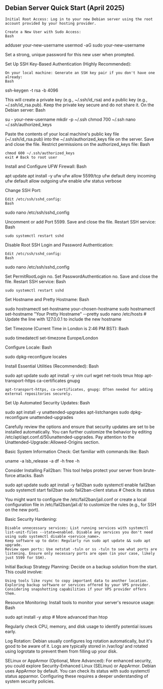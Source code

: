 ## Debian Server Quick Start (April 2025)

    Initial Root Access: Log in to your new Debian server using the root account provided by your hosting provider.

    Create a New User with Sudo Access:
    Bash

adduser your-new-username
usermod -aG sudo your-new-username

Set a strong, unique password for this new user when prompted.

Set Up SSH Key-Based Authentication (Highly Recommended):

    On your local machine: Generate an SSH key pair if you don't have one already:
    Bash

ssh-keygen -t rsa -b 4096

This will create a private key (e.g., ~/.ssh/id_rsa) and a public key (e.g., ~/.ssh/id_rsa.pub). Keep the private key secure and do not share it.
On the Debian server:
Bash

su - your-new-username
mkdir -p ~/.ssh
chmod 700 ~/.ssh
nano ~/.ssh/authorized_keys

Paste the contents of your local machine's public key file (~/.ssh/id_rsa.pub) into the ~/.ssh/authorized_keys file on the server.
Save and close the file.
Restrict permissions on the authorized_keys file:
Bash

    chmod 600 ~/.ssh/authorized_keys
    exit # Back to root user

Install and Configure UFW Firewall:
Bash

apt update
apt install -y ufw
ufw allow 5599/tcp
ufw default deny incoming
ufw default allow outgoing
ufw enable
ufw status verbose

Change SSH Port:

    Edit /etc/ssh/sshd_config:
    Bash

sudo nano /etc/ssh/sshd_config

Uncomment or add Port 5599.
Save and close the file.
Restart SSH service:
Bash

    sudo systemctl restart sshd

Disable Root SSH Login and Password Authentication:

    Edit /etc/ssh/sshd_config:
    Bash

sudo nano /etc/ssh/sshd_config

Set PermitRootLogin no.
Set PasswordAuthentication no.
Save and close the file.
Restart SSH service:
Bash

    sudo systemctl restart sshd

Set Hostname and Pretty Hostname:
Bash

sudo hostnamectl set-hostname your-chosen-hostname
sudo hostnamectl set-hostname "Your Pretty Hostname" --pretty
sudo nano /etc/hosts # Update the line with 127.0.0.1 to include the new hostname

Set Timezone (Current Time in London is 2:46 PM BST):
Bash

sudo timedatectl set-timezone Europe/London

Configure Locale:
Bash

sudo dpkg-reconfigure locales

Install Essential Utilities (Recommended):
Bash

sudo apt update
sudo apt install -y vim curl wget net-tools tmux htop apt-transport-https ca-certificates gnupg

    apt-transport-https, ca-certificates, gnupg: Often needed for adding external repositories securely.

Set Up Automated Security Updates:
Bash

sudo apt install -y unattended-upgrades apt-listchanges
sudo dpkg-reconfigure unattended-upgrades

Carefully review the options and ensure that security updates are set to be installed automatically. You can further customize the behavior by editing /etc/apt/apt.conf.d/50unattended-upgrades. Pay attention to the Unattended-Upgrade::Allowed-Origins section.

Basic System Information Check: Get familiar with commands like:
Bash

uname -a
lsb_release -a
df -h
free -h

Consider Installing Fail2ban: This tool helps protect your server from brute-force attacks.
Bash

sudo apt update
sudo apt install -y fail2ban
sudo systemctl enable fail2ban
sudo systemctl start fail2ban
sudo fail2ban-client status # Check its status

You might want to configure the /etc/fail2ban/jail.conf or create a local configuration file in /etc/fail2ban/jail.d/ to customize the rules (e.g., for SSH on the new port).

Basic Security Hardening:

    Disable unnecessary services: List running services with systemctl list-unit-files --state=enabled. Disable any services you don't need using sudo systemctl disable <service_name>.
    Keep software up to date: Regularly run sudo apt update && sudo apt upgrade.
    Review open ports: Use netstat -tuln or ss -tuln to see what ports are listening. Ensure only necessary ports are open (in your case, likely just 5599 for SSH).

Initial Backup Strategy Planning: Decide on a backup solution from the start. This could involve:

    Using tools like rsync to copy important data to another location.
    Exploring backup software or services offered by your VPS provider.
    Considering snapshotting capabilities if your VPS provider offers them.

Resource Monitoring: Install tools to monitor your server's resource usage:
Bash

sudo apt install -y atop # More advanced than htop

Regularly check CPU, memory, and disk usage to identify potential issues early.

Log Rotation: Debian usually configures log rotation automatically, but it's good to be aware of it. Logs are typically stored in /var/log/ and rotated using logrotate to prevent them from filling up your disk.

SELinux or AppArmor (Optional, More Advanced): For enhanced security, you could explore Security-Enhanced Linux (SELinux) or AppArmor. Debian uses AppArmor by default. You can check its status with sudo systemctl status apparmor. Configuring these requires a deeper understanding of system security policies.
